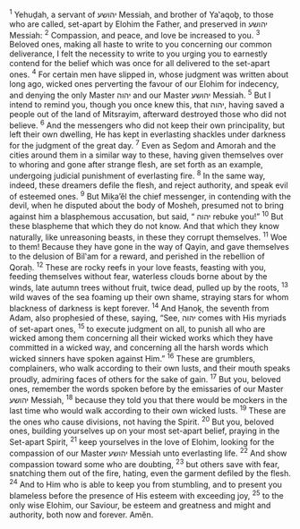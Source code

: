 <sup>1</sup> Yehuḏah, a servant of יהושע Messiah, and brother of Ya‛aqoḇ, to those who are called, set-apart by Elohim the Father, and preserved in יהושע Messiah:
<sup>2</sup> Compassion, and peace, and love be increased to you.
<sup>3</sup> Beloved ones, making all haste to write to you concerning our common deliverance, I felt the necessity to write to you urging you to earnestly contend for the belief which was once for all delivered to the set-apart ones.
<sup>4</sup> For certain men have slipped in, whose judgment was written about long ago, wicked ones perverting the favour of our Elohim for indecency, and denying the only Master יהוה and our Master יהושע Messiah.
<sup>5</sup> But I intend to remind you, though you once knew this, that יהוה, having saved a people out of the land of Mitsrayim, afterward destroyed those who did not believe.
<sup>6</sup> And the messengers who did not keep their own principality, but left their own dwelling, He has kept in everlasting shackles under darkness for the judgment of the great day.
<sup>7</sup> Even as Seḏom and Amorah and the cities around them in a similar way to these, having given themselves over to whoring and gone after strange flesh, are set forth as an example, undergoing judicial punishment of everlasting fire.
<sup>8</sup> In the same way, indeed, these dreamers defile the flesh, and reject authority, and speak evil of esteemed ones.
<sup>9</sup> But Miḵa’ĕl the chief messenger, in contending with the devil, when he disputed about the body of Mosheh, presumed not to bring against him a blasphemous accusation, but said, “ יהוה rebuke you!”
<sup>10</sup> But these blaspheme that which they do not know. And that which they know naturally, like unreasoning beasts, in these they corrupt themselves.
<sup>11</sup> Woe to them! Because they have gone in the way of Qayin, and gave themselves to the delusion of Bil‛am for a reward, and perished in the rebellion of Qoraḥ.
<sup>12</sup> These are rocky reefs in your love feasts, feasting with you, feeding themselves without fear, waterless clouds borne about by the winds, late autumn trees without fruit, twice dead, pulled up by the roots,
<sup>13</sup> wild waves of the sea foaming up their own shame, straying stars for whom blackness of darkness is kept forever.
<sup>14</sup> And Ḥanoḵ, the seventh from Adam, also prophesied of these, saying, “See, יהוה comes with His myriads of set-apart ones,
<sup>15</sup> to execute judgment on all, to punish all who are wicked among them concerning all their wicked works which they have committed in a wicked way, and concerning all the harsh words which wicked sinners have spoken against Him.”
<sup>16</sup> These are grumblers, complainers, who walk according to their own lusts, and their mouth speaks proudly, admiring faces of others for the sake of gain.
<sup>17</sup> But you, beloved ones, remember the words spoken before by the emissaries of our Master יהושע Messiah,
<sup>18</sup> because they told you that there would be mockers in the last time who would walk according to their own wicked lusts.
<sup>19</sup> These are the ones who cause divisions, not having the Spirit.
<sup>20</sup> But you, beloved ones, building yourselves up on your most set-apart belief, praying in the Set-apart Spirit,
<sup>21</sup> keep yourselves in the love of Elohim, looking for the compassion of our Master יהושע Messiah unto everlasting life.
<sup>22</sup> And show compassion toward some who are doubting,
<sup>23</sup> but others save with fear, snatching them out of the fire, hating, even the garment defiled by the flesh.
<sup>24</sup> And to Him who is able to keep you from stumbling, and to present you blameless before the presence of His esteem with exceeding joy,
<sup>25</sup> to the only wise Elohim, our Saviour, be esteem and greatness and might and authority, both now and forever. Amĕn.
